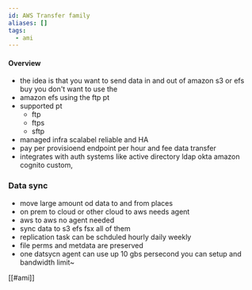```yaml
---
id: AWS Transfer family
aliases: []
tags:
  - ami
---
```


#### Overview

- the idea is that you want to send data in and out of amazon s3 or  efs buy you don't want to use the 
- amazon efs using the ftp pt 
- supported pt
  - ftp 
  - ftps 
  - sftp 
- managed infra scalabel reliable and HA 
- pay per provisioend endpoint per hour and fee data transfer 
- integrates with auth systems like active directory ldap okta amazon cognito custom,

### Data sync
- move large amount od data to and from places
- on prem to cloud or other cloud to aws needs agent 
- aws to aws no agent needed 
- sync data to s3  efs fsx all of them 
- replication task can be schduled hourly daily weekly
- file perms and metdata are preserved 
- one datsycn agent can use up 10 gbs persecond you can setup and bandwidth limit~

[[#ami]]
